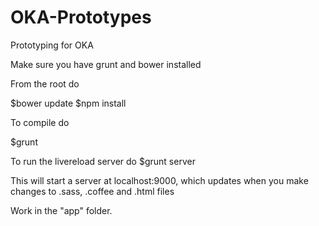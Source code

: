 # OKA-Prototypes
Prototyping for OKA

Make sure you have grunt and bower installed

From the root do

$bower update
$npm install


To compile do

$grunt 


To run the livereload server do
$grunt server

This will start a server at localhost:9000, which updates when you make changes to .sass, .coffee and .html files


Work in the "app" folder.

